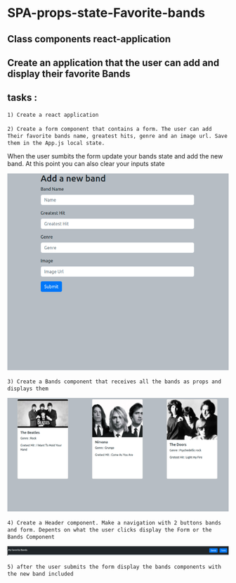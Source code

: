 # SPA-props-state-Favorite-bands


## Class components react-application 

## Create an application that the user can add and display their favorite Bands


## tasks : 
    1) Create a react application

    2) Create a form component that contains a form. The user can add Their favorite bands name, greatest hits, genre and an image url. Save them in the App.js local state. 
 When the user sumbits the form update your bands state and add the new band. At this point you can also clear your inputs state

![form](./mockups/form.png)



    3) Create a Bands component that receives all the bands as props and displays them

![bands component](./mockups/bands.png)

    4) Create a Header component. Make a navigation with 2 buttons bands and form. Depents on what the user clicks display the Form or the Bands Component

 ![navigation](./mockups/nav.png)


    5) after the user submits the form display the bands components with the new band included





